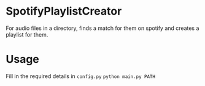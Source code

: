 # SpotifyPlaylistCreator
For audio files in a directory, finds a match for them on spotify and creates a playlist for them.

# Usage
Fill in the required details in `config.py`
```python main.py PATH```
